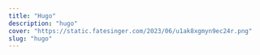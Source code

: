 ```yaml
---
title: "Hugo"
description: "hugo"
cover: "https://static.fatesinger.com/2023/06/u1ak8xgmyn9ec24r.png"
slug: "hugo"
---
```


